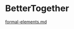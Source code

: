# BetterTogether


[formal-elements.md](https://github.com/game-dev-course/AntiVirus-Human/blob/main/formal-elements.md)
